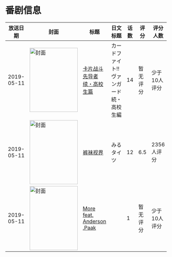 # 番剧信息

|放送日期|封面|标题|日文标题|话数|评分|评分人数|
|---|---|---|---|---|---|---|
|2019-05-11|<img src="https://lain.bgm.tv/pic/cover/c/35/b5/285664_LFC55.jpg" alt="封面" style="width:150px;height:200px;object-fit:cover;">|[卡片战斗先导者 续・高校生篇](https://bangumi.tv/subject/285664)|カードファイト!! ヴァンガード 続・高校生編|14|暂无评分|少于10人评分|
|2019-05-11|<img src="https://lain.bgm.tv/pic/cover/c/f1/7d/270294_5ybVy.jpg" alt="封面" style="width:150px;height:200px;object-fit:cover;">|[裤袜视界](https://bangumi.tv/subject/270294)|みるタイツ|12|6.5|2356人评分|
|2019-05-11|<img src="https://lain.bgm.tv/pic/cover/c/76/c2/404735_f2z61.jpg" alt="封面" style="width:150px;height:200px;object-fit:cover;">|[More feat. Anderson .Paak](https://bangumi.tv/subject/404735)||1|暂无评分|少于10人评分|
